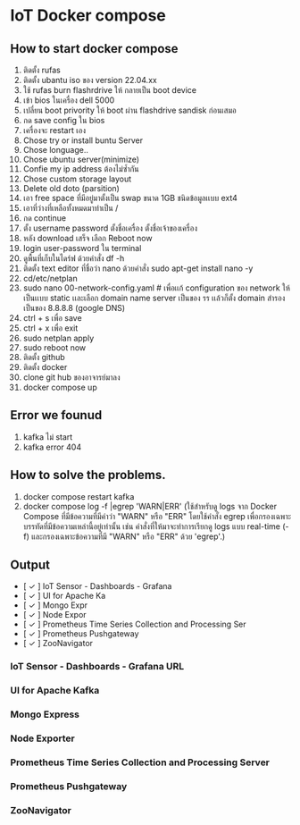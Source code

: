 # IoT Docker compose

## How to start docker compose
1. ติดตั้ง rufas
2. ติดตั้ง ubantu iso ของ version 22.04.xx
3. ใช้ rufas burn flashrdrive ให้ กลายเป็น boot device
4. เข้า bios ในเครื่อง dell 5000
5. เปลี่ยน boot privority ให้ boot ผ่าน flashdrive sandisk ก่อนเสมอ
6. กด save config ใน bios
7. เครื่องจะ restart เอง
8. Chose try or install buntu Server
9. Chose longuage..
10. Chose ubuntu server(minimize)
11. Confie my ip address ต้องไม่ซ้ำกัน
12. Chose custom storage layout
13. Delete old doto (parsition)
14. เอา free space ที่มีอยู่มาตั้งเป็น swap ขนาด 1GB ชนิดข้อมูลเเบบ ext4
15. เอาที่ว่างที่เหลือทั้งหมดมาทำเป็น /
16. กด continue
17. ตั้ง username password ตั้งชื่อเครื่อง ตั้งชื่อเจ้าของเครื่อง
18. หลัง download เสร็จ เลือก Reboot now
19. login user-password ใน terminal
20. ดูพื้นที่เก็บในไดร์ฟ ด้วยคำสั่ง df -h
21. ติดตั้ง text editor ที่ชื่อว่า nano ด้วยคำสั่ง sudo apt-get install nano -y
22. cd/etc/netplan
25. sudo nano 00-network-config.yaml  # เพื่อเเก้ configuration ของ network ให้เป็นเเบบ static
เเละเลือก domain name server เป็นของ รร เเล้วก็ตั้ง domain สำรองเป็นของ 8.8.8.8 (google DNS)
24. ctrl + s เพื่อ save
25. ctrl + x เพื่อ exit
26. sudo netplan apply
27. sudo reboot now 
28. ติดตั้ง github
29. ติดตั้ง docker
30. clone git hub ของอาจารย์มาลง
31. docker compose up

## Error we founud
1. kafka ไม่ start
2. kafka error 404

## How to solve the problems.
1. docker compose restart kafka
2. docker compose log -f |egrep 'WARN|ERR' (ใช้สำหรับดู logs จาก Docker Compose ที่มีข้อความที่มีคำว่า "WARN" หรือ "ERR" โดยใช้คำสั่ง egrep เพื่อกรองเฉพาะบรรทัดที่มีข้อความเหล่านี้อยู่เท่านั้น เช่น คำสั่งที่ให้มาจะทำการเรียกดู logs แบบ real-time (-f) และกรองเฉพาะข้อความที่มี "WARN" หรือ "ERR" ด้วย 'egrep'.)

## Output

- [ ✓ ] IoT Sensor - Dashboards - Grafana 
- [ ✓ ] UI for Apache Ka
- [ ✓ ] Mongo Expr
- [ ✓ ] Node Expor
- [ ✓ ] Prometheus Time Series Collection and Processing Ser
- [ ✓ ] Prometheus Pushgateway
- [ ✓ ] ZooNavigator


### IoT Sensor - Dashboards - Grafana URL


### UI for Apache Kafka


### Mongo Express


### Node Exporter


### Prometheus Time Series Collection and Processing Server


### Prometheus Pushgateway


### ZooNavigator
